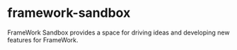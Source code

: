# framework-sandbox
FrameWork Sandbox provides a space for driving ideas and developing new features for FrameWork.

